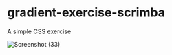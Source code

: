 # gradient-exercise-scrimba
A simple CSS exercise

![Screenshot (33)](https://user-images.githubusercontent.com/85759426/141326426-c46e16a7-f7b0-4113-93f7-f84b9dae24d2.png)
